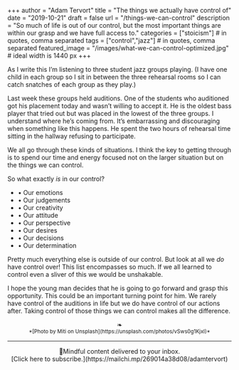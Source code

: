+++
author = "Adam Tervort"
title = "The things we actually have control of"
date = "2019-10-21"
draft = false
url = "/things-we-can-control"
description = "So much of life is out of our control, but the most important things are within our grasp and we have full access to."
categories = ["stoicism"] # in quotes, comma separated
tags = ["control","jazz"] # in quotes, comma separated
featured_image = "/images/what-we-can-control-optimized.jpg" # ideal width is 1440 px
+++

As I write this I’m listening to three student jazz groups playing. (I have one child in each group so I sit in between the three rehearsal rooms so I can catch snatches of each group as they play.) 

Last week these groups held auditions. One of the students who auditioned got his placement today and wasn’t willing to accept it. He is the oldest bass player that tried out but was placed in the lowest of the three groups. I understand where he’s coming from. It’s embarrassing and discouraging when something like this happens. He spent the two hours of rehearsal time sitting in the hallway refusing to participate.

We all go through these kinds of situations. I think the key to getting through is to spend our time and energy focused not on the larger situation but on the things we can control.

So what exactly *is* in our control?

- • Our emotions
- • Our judgements
- • Our creativity
- • Our attitude
- • Our perspective
- • Our desires
- • Our decisions
- • Our determination


Pretty much everything else is outside of our control. But look at all we *do* have control over! This list encompasses so much. If we all learned to control even a sliver of this we would be unshakable.

I hope the young man decides that he is going to go forward and grasp this opportunity. This could be an important turning point for him. We rarely have control of the auditions in life but we do have control of our actions after. Taking control of those things we can control makes all the difference.

<center>❧</center>
<center><small> *[Photo by Miti on Unsplash](https://unsplash.com/photos/vSws0g1KjxI)* </small>

---
<center>
📨Mindful content delivered to your inbox. <br>[Click here to subscribe.](https://mailchi.mp/269014a38d08/adamtervort)</center>
